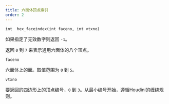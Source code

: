 ```yaml
---
title: 六面体顶点索引
order: 2
---
```

`int  hex_faceindex(int faceno, int vtxno)`

如果指定了无效数字则返回 `-1`。

返回 `0` 到 `7` 来表示通用六面体的八个顶点。

`faceno`

六面体上的面。取值范围为 `0` 到 `5`。

`vtxno`

要返回的四边形上的顶点编号，`0` 到 `3`。从最小编号开始，遵循Houdini的缠绕规则。